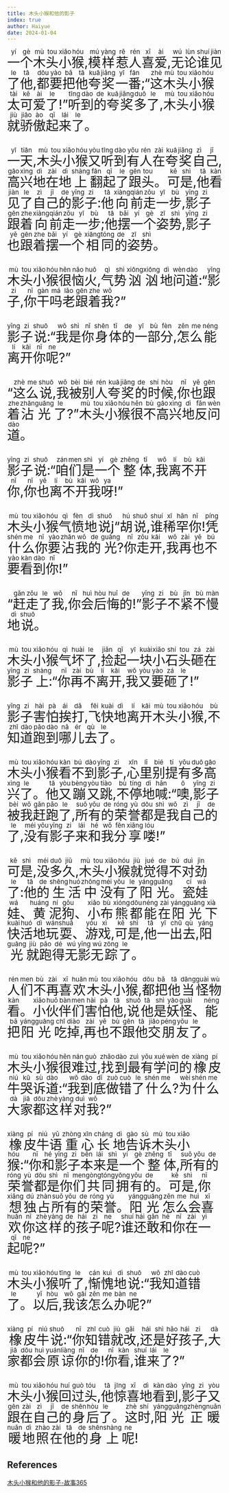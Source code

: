 ```yaml
---
title: 木头小猴和他的影子
index: true
author: Haiyue
date: 2024-01-04
---
```

<div style="font-size:30px">
<ruby>一<rt>yí</rt></ruby><ruby>个<rt>gè</rt></ruby><ruby>木<rt>mù</rt></ruby><ruby>头<rt>tou</rt></ruby><ruby>小<rt>xiǎo</rt></ruby><ruby>猴<rt>hóu</rt></ruby>,<ruby>模<rt>mú</rt></ruby><ruby>样<rt>yàng</rt></ruby><ruby>惹<rt>rě</rt></ruby><ruby>人<rt>rén</rt></ruby><ruby>喜<rt>xǐ</rt></ruby><ruby>爱<rt>ài</rt></ruby>,<ruby>无<rt>wú</rt></ruby><ruby>论<rt>lùn</rt></ruby><ruby>谁<rt>shuí</rt></ruby><ruby>见<rt>jiàn</rt></ruby><ruby>了<rt>le</rt></ruby><ruby>他<rt>tā</rt></ruby>,<ruby>都<rt>dōu</rt></ruby><ruby>要<rt>yào</rt></ruby><ruby>把<rt>bǎ</rt></ruby><ruby>他<rt>tā</rt></ruby><ruby>夸<rt>kuā</rt></ruby><ruby>奖<rt>jiǎng</rt></ruby><ruby>一<rt>yī</rt></ruby><ruby>番<rt>fān</rt></ruby>;“<ruby>这<rt>zhè</rt></ruby><ruby>木<rt>mù</rt></ruby><ruby>头<rt>tou</rt></ruby><ruby>小<rt>xiǎo</rt></ruby><ruby>猴<rt>hóu</rt></ruby><ruby>太<rt>tài</rt></ruby><ruby>可<rt>kě</rt></ruby><ruby>爱<rt>ài</rt></ruby><ruby>了<rt>le</rt></ruby>!”<ruby>听<rt>tīng</rt></ruby><ruby>到<rt>dào</rt></ruby><ruby>的<rt>de</rt></ruby><ruby>夸<rt>kuā</rt></ruby><ruby>奖<rt>jiǎng</rt></ruby><ruby>多<rt>duō</rt></ruby><ruby>了<rt>le</rt></ruby>,<ruby>木<rt>mù</rt></ruby><ruby>头<rt>tou</rt></ruby><ruby>小<rt>xiǎo</rt></ruby><ruby>猴<rt>hóu</rt></ruby><ruby>就<rt>jiù</rt></ruby><ruby>骄<rt>jiāo</rt></ruby><ruby>傲<rt>ào</rt></ruby><ruby>起<rt>qǐ</rt></ruby><ruby>来<rt>lái</rt></ruby><ruby>了<rt>le</rt></ruby>。

<ruby>一<rt>yī</rt></ruby><ruby>天<rt>tiān</rt></ruby>,<ruby>木<rt>mù</rt></ruby><ruby>头<rt>tou</rt></ruby><ruby>小<rt>xiǎo</rt></ruby><ruby>猴<rt>hóu</rt></ruby><ruby>又<rt>yòu</rt></ruby><ruby>听<rt>tīng</rt></ruby><ruby>到<rt>dào</rt></ruby><ruby>有<rt>yǒu</rt></ruby><ruby>人<rt>rén</rt></ruby><ruby>在<rt>zài</rt></ruby><ruby>夸<rt>kuā</rt></ruby><ruby>奖<rt>jiǎng</rt></ruby><ruby>自<rt>zì</rt></ruby><ruby>己<rt>jǐ</rt></ruby>,<ruby>高<rt>gāo</rt></ruby><ruby>兴<rt>xìng</rt></ruby><ruby>地<rt>dì</rt></ruby><ruby>在<rt>zài</rt></ruby><ruby>地<rt>dì</rt></ruby><ruby>上<rt>shàng</rt></ruby><ruby>翻<rt>fān</rt></ruby><ruby>起<rt>qǐ</rt></ruby><ruby>了<rt>le</rt></ruby><ruby>跟<rt>gēn</rt></ruby><ruby>头<rt>tou</rt></ruby>。<ruby>可<rt>kě</rt></ruby><ruby>是<rt>shì</rt></ruby>,<ruby>他<rt>tā</rt></ruby><ruby>看<rt>kàn</rt></ruby><ruby>见<rt>jiàn</rt></ruby><ruby>了<rt>le</rt></ruby><ruby>自<rt>zì</rt></ruby><ruby>己<rt>jǐ</rt></ruby><ruby>的<rt>de</rt></ruby><ruby>影<rt>yǐng</rt></ruby><ruby>子<rt>zi</rt></ruby>:<ruby>他<rt>tā</rt></ruby><ruby>向<rt>xiàng</rt></ruby><ruby>前<rt>qián</rt></ruby><ruby>走<rt>zǒu</rt></ruby><ruby>一<rt>yī</rt></ruby><ruby>步<rt>bù</rt></ruby>,<ruby>影<rt>yǐng</rt></ruby><ruby>子<rt>zi</rt></ruby><ruby>跟<rt>gēn</rt></ruby><ruby>着<rt>zhe</rt></ruby><ruby>向<rt>xiàng</rt></ruby><ruby>前<rt>qián</rt></ruby><ruby>走<rt>zǒu</rt></ruby><ruby>一<rt>yī</rt></ruby><ruby>步<rt>bù</rt></ruby>;<ruby>他<rt>tā</rt></ruby><ruby>摆<rt>bǎi</rt></ruby><ruby>一<rt>yí</rt></ruby><ruby>个<rt>gè</rt></ruby><ruby>姿<rt>zī</rt></ruby><ruby>势<rt>shì</rt></ruby>,<ruby>影<rt>yǐng</rt></ruby><ruby>子<rt>zi</rt></ruby><ruby>也<rt>yě</rt></ruby><ruby>跟<rt>gēn</rt></ruby><ruby>着<rt>zhe</rt></ruby><ruby>摆<rt>bǎi</rt></ruby><ruby>一<rt>yí</rt></ruby><ruby>个<rt>gè</rt></ruby><ruby>相<rt>xiāng</rt></ruby><ruby>同<rt>tóng</rt></ruby><ruby>的<rt>de</rt></ruby><ruby>姿<rt>zī</rt></ruby><ruby>势<rt>shì</rt></ruby>。

<ruby>木<rt>mù</rt></ruby><ruby>头<rt>tou</rt></ruby><ruby>小<rt>xiǎo</rt></ruby><ruby>猴<rt>hóu</rt></ruby><ruby>很<rt>hěn</rt></ruby><ruby>恼<rt>nǎo</rt></ruby><ruby>火<rt>huǒ</rt></ruby>,<ruby>气<rt>qì</rt></ruby><ruby>势<rt>shì</rt></ruby><ruby>汹<rt>xiōng</rt></ruby><ruby>汹<rt>xiōng</rt></ruby><ruby>地<rt>dì</rt></ruby><ruby>问<rt>wèn</rt></ruby><ruby>道<rt>dào</rt></ruby>:“<ruby>影<rt>yǐng</rt></ruby><ruby>子<rt>zi</rt></ruby>,<ruby>你<rt>nǐ</rt></ruby><ruby>干<rt>gàn</rt></ruby><ruby>吗<rt>má</rt></ruby><ruby>老<rt>lǎo</rt></ruby><ruby>跟<rt>gēn</rt></ruby><ruby>着<rt>zhe</rt></ruby><ruby>我<rt>wǒ</rt></ruby>?”

<ruby>影<rt>yǐng</rt></ruby><ruby>子<rt>zi</rt></ruby><ruby>说<rt>shuō</rt></ruby>:“<ruby>我<rt>wǒ</rt></ruby><ruby>是<rt>shì</rt></ruby><ruby>你<rt>nǐ</rt></ruby><ruby>身<rt>shēn</rt></ruby><ruby>体<rt>tǐ</rt></ruby><ruby>的<rt>de</rt></ruby><ruby>一<rt>yī</rt></ruby><ruby>部<rt>bù</rt></ruby><ruby>分<rt>fèn</rt></ruby>,<ruby>怎<rt>zěn</rt></ruby><ruby>么<rt>me</rt></ruby><ruby>能<rt>néng</rt></ruby><ruby>离<rt>lí</rt></ruby><ruby>开<rt>kāi</rt></ruby><ruby>你<rt>nǐ</rt></ruby><ruby>呢<rt>ne</rt></ruby>?”

“<ruby>这<rt>zhè</rt></ruby><ruby>么<rt>me</rt></ruby><ruby>说<rt>shuō</rt></ruby>,<ruby>我<rt>wǒ</rt></ruby><ruby>被<rt>bèi</rt></ruby><ruby>别<rt>bié</rt></ruby><ruby>人<rt>rén</rt></ruby><ruby>夸<rt>kuā</rt></ruby><ruby>奖<rt>jiǎng</rt></ruby><ruby>的<rt>de</rt></ruby><ruby>时<rt>shí</rt></ruby><ruby>候<rt>hòu</rt></ruby>,<ruby>你<rt>nǐ</rt></ruby><ruby>也<rt>yě</rt></ruby><ruby>跟<rt>gēn</rt></ruby><ruby>着<rt>zhe</rt></ruby><ruby>沾<rt>zhān</rt></ruby><ruby>光<rt>guāng</rt></ruby><ruby>了<rt>le</rt></ruby>?”<ruby>木<rt>mù</rt></ruby><ruby>头<rt>tou</rt></ruby><ruby>小<rt>xiǎo</rt></ruby><ruby>猴<rt>hóu</rt></ruby><ruby>很<rt>hěn</rt></ruby><ruby>不<rt>bù</rt></ruby><ruby>高<rt>gāo</rt></ruby><ruby>兴<rt>xìng</rt></ruby><ruby>地<rt>dì</rt></ruby><ruby>反<rt>fǎn</rt></ruby><ruby>问<rt>wèn</rt></ruby><ruby>道<rt>dào</rt></ruby>。

<ruby>影<rt>yǐng</rt></ruby><ruby>子<rt>zi</rt></ruby><ruby>说<rt>shuō</rt></ruby>:“<ruby>咱<rt>zán</rt></ruby><ruby>们<rt>men</rt></ruby><ruby>是<rt>shì</rt></ruby><ruby>一<rt>yí</rt></ruby><ruby>个<rt>gè</rt></ruby><ruby>整<rt>zhěng</rt></ruby><ruby>体<rt>tǐ</rt></ruby>,<ruby>我<rt>wǒ</rt></ruby><ruby>离<rt>lí</rt></ruby><ruby>不<rt>bù</rt></ruby><ruby>开<rt>kāi</rt></ruby><ruby>你<rt>nǐ</rt></ruby>,<ruby>你<rt>nǐ</rt></ruby><ruby>也<rt>yě</rt></ruby><ruby>离<rt>lí</rt></ruby><ruby>不<rt>bù</rt></ruby><ruby>开<rt>kāi</rt></ruby><ruby>我<rt>wǒ</rt></ruby><ruby>呀<rt>ya</rt></ruby>!”

<ruby>木<rt>mù</rt></ruby><ruby>头<rt>tou</rt></ruby><ruby>小<rt>xiǎo</rt></ruby><ruby>猴<rt>hóu</rt></ruby><ruby>气<rt>qì</rt></ruby><ruby>愤<rt>fèn</rt></ruby><ruby>地<rt>dì</rt></ruby><ruby>说<rt>shuō</rt></ruby>j“<ruby>胡<rt>hú</rt></ruby><ruby>说<rt>shuō</rt></ruby>,<ruby>谁<rt>shuí</rt></ruby><ruby>稀<rt>xī</rt></ruby><ruby>罕<rt>hǎn</rt></ruby><ruby>你<rt>nǐ</rt></ruby>!<ruby>凭<rt>píng</rt></ruby><ruby>什<rt>shén</rt></ruby><ruby>么<rt>me</rt></ruby><ruby>你<rt>nǐ</rt></ruby><ruby>要<rt>yào</rt></ruby><ruby>沾<rt>zhān</rt></ruby><ruby>我<rt>wǒ</rt></ruby><ruby>的<rt>de</rt></ruby><ruby>光<rt>guāng</rt></ruby>?<ruby>你<rt>nǐ</rt></ruby><ruby>走<rt>zǒu</rt></ruby><ruby>开<rt>kāi</rt></ruby>,<ruby>我<rt>wǒ</rt></ruby><ruby>再<rt>zài</rt></ruby><ruby>也<rt>yě</rt></ruby><ruby>不<rt>bú</rt></ruby><ruby>要<rt>yào</rt></ruby><ruby>看<rt>kàn</rt></ruby><ruby>到<rt>dào</rt></ruby><ruby>你<rt>nǐ</rt></ruby>!”

“<ruby>赶<rt>gǎn</rt></ruby><ruby>走<rt>zǒu</rt></ruby><ruby>了<rt>le</rt></ruby><ruby>我<rt>wǒ</rt></ruby>,<ruby>你<rt>nǐ</rt></ruby><ruby>会<rt>huì</rt></ruby><ruby>后<rt>hòu</rt></ruby><ruby>悔<rt>huǐ</rt></ruby><ruby>的<rt>de</rt></ruby>!”<ruby>影<rt>yǐng</rt></ruby><ruby>子<rt>zi</rt></ruby><ruby>不<rt>bù</rt></ruby><ruby>紧<rt>jǐn</rt></ruby><ruby>不<rt>bù</rt></ruby><ruby>慢<rt>màn</rt></ruby><ruby>地<rt>dì</rt></ruby><ruby>说<rt>shuō</rt></ruby>。

<ruby>木<rt>mù</rt></ruby><ruby>头<rt>tou</rt></ruby><ruby>小<rt>xiǎo</rt></ruby><ruby>猴<rt>hóu</rt></ruby><ruby>气<rt>qì</rt></ruby><ruby>坏<rt>huài</rt></ruby><ruby>了<rt>le</rt></ruby>,<ruby>捡<rt>jiǎn</rt></ruby><ruby>起<rt>qǐ</rt></ruby><ruby>一<rt>yī</rt></ruby><ruby>块<rt>kuài</rt></ruby><ruby>小<rt>xiǎo</rt></ruby><ruby>石<rt>shí</rt></ruby><ruby>头<rt>tou</rt></ruby><ruby>砸<rt>zá</rt></ruby><ruby>在<rt>zài</rt></ruby><ruby>影<rt>yǐng</rt></ruby><ruby>子<rt>zi</rt></ruby><ruby>上<rt>shàng</rt></ruby>:“<ruby>你<rt>nǐ</rt></ruby><ruby>再<rt>zài</rt></ruby><ruby>不<rt>bù</rt></ruby><ruby>离<rt>lí</rt></ruby><ruby>开<rt>kāi</rt></ruby>,<ruby>我<rt>wǒ</rt></ruby><ruby>又<rt>yòu</rt></ruby><ruby>要<rt>yào</rt></ruby><ruby>砸<rt>zá</rt></ruby><ruby>了<rt>le</rt></ruby>!”

<ruby>影<rt>yǐng</rt></ruby><ruby>子<rt>zi</rt></ruby><ruby>害<rt>hài</rt></ruby><ruby>怕<rt>pà</rt></ruby><ruby>挨<rt>ái</rt></ruby><ruby>打<rt>dǎ</rt></ruby>,<ruby>飞<rt>fēi</rt></ruby><ruby>快<rt>kuài</rt></ruby><ruby>地<rt>dì</rt></ruby><ruby>离<rt>lí</rt></ruby><ruby>开<rt>kāi</rt></ruby><ruby>木<rt>mù</rt></ruby><ruby>头<rt>tou</rt></ruby><ruby>小<rt>xiǎo</rt></ruby><ruby>猴<rt>hóu</rt></ruby>,<ruby>不<rt>bù</rt></ruby><ruby>知<rt>zhī</rt></ruby><ruby>道<rt>dào</rt></ruby><ruby>跑<rt>pǎo</rt></ruby><ruby>到<rt>dào</rt></ruby><ruby>哪<rt>nǎ</rt></ruby><ruby>儿<rt>ér</rt></ruby><ruby>去<rt>qù</rt></ruby><ruby>了<rt>le</rt></ruby>。

<ruby>木<rt>mù</rt></ruby><ruby>头<rt>tou</rt></ruby><ruby>小<rt>xiǎo</rt></ruby><ruby>猴<rt>hóu</rt></ruby><ruby>看<rt>kàn</rt></ruby><ruby>不<rt>bú</rt></ruby><ruby>到<rt>dào</rt></ruby><ruby>影<rt>yǐng</rt></ruby><ruby>子<rt>zi</rt></ruby>,<ruby>心<rt>xīn</rt></ruby><ruby>里<rt>lǐ</rt></ruby><ruby>别<rt>bié</rt></ruby><ruby>提<rt>tí</rt></ruby><ruby>有<rt>yǒu</rt></ruby><ruby>多<rt>duō</rt></ruby><ruby>高<rt>gāo</rt></ruby><ruby>兴<rt>xìng</rt></ruby><ruby>了<rt>le</rt></ruby>。<ruby>他<rt>tā</rt></ruby><ruby>又<rt>yòu</rt></ruby><ruby>蹦<rt>bèng</rt></ruby><ruby>又<rt>yòu</rt></ruby><ruby>跳<rt>tiào</rt></ruby>,<ruby>不<rt>bù</rt></ruby><ruby>停<rt>tíng</rt></ruby><ruby>地<rt>dì</rt></ruby><ruby>喊<rt>hǎn</rt></ruby>:“<ruby>噢<rt>ō</rt></ruby>,<ruby>影<rt>yǐng</rt></ruby><ruby>子<rt>zi</rt></ruby><ruby>被<rt>bèi</rt></ruby><ruby>我<rt>wǒ</rt></ruby><ruby>赶<rt>gǎn</rt></ruby><ruby>跑<rt>pǎo</rt></ruby><ruby>了<rt>le</rt></ruby>,<ruby>所<rt>suǒ</rt></ruby><ruby>有<rt>yǒu</rt></ruby><ruby>的<rt>de</rt></ruby><ruby>荣<rt>róng</rt></ruby><ruby>誉<rt>yù</rt></ruby><ruby>都<rt>dōu</rt></ruby><ruby>是<rt>shì</rt></ruby><ruby>我<rt>wǒ</rt></ruby><ruby>自<rt>zì</rt></ruby><ruby>己<rt>jǐ</rt></ruby><ruby>的<rt>de</rt></ruby><ruby>了<rt>le</rt></ruby>,<ruby>没<rt>méi</rt></ruby><ruby>有<rt>yǒu</rt></ruby><ruby>影<rt>yǐng</rt></ruby><ruby>子<rt>zi</rt></ruby><ruby>来<rt>lái</rt></ruby><ruby>和<rt>hé</rt></ruby><ruby>我<rt>wǒ</rt></ruby><ruby>分<rt>fēn</rt></ruby><ruby>享<rt>xiǎng</rt></ruby><ruby>喽<rt>lóu</rt></ruby>!”

<ruby>可<rt>kě</rt></ruby><ruby>是<rt>shì</rt></ruby>,<ruby>没<rt>méi</rt></ruby><ruby>多<rt>duō</rt></ruby><ruby>久<rt>jiǔ</rt></ruby>,<ruby>木<rt>mù</rt></ruby><ruby>头<rt>tou</rt></ruby><ruby>小<rt>xiǎo</rt></ruby><ruby>猴<rt>hóu</rt></ruby><ruby>就<rt>jiù</rt></ruby><ruby>觉<rt>jué</rt></ruby><ruby>得<rt>de</rt></ruby><ruby>不<rt>bú</rt></ruby><ruby>对<rt>duì</rt></ruby><ruby>劲<rt>jìn</rt></ruby><ruby>了<rt>le</rt></ruby>:<ruby>他<rt>tā</rt></ruby><ruby>的<rt>de</rt></ruby><ruby>生<rt>shēng</rt></ruby><ruby>活<rt>huó</rt></ruby><ruby>中<rt>zhōng</rt></ruby><ruby>没<rt>méi</rt></ruby><ruby>有<rt>yǒu</rt></ruby><ruby>了<rt>le</rt></ruby><ruby>阳<rt>yáng</rt></ruby><ruby>光<rt>guāng</rt></ruby>。<ruby>瓷<rt>cí</rt></ruby><ruby>娃<rt>wá</rt></ruby><ruby>娃<rt>wá</rt></ruby>、<ruby>黄<rt>huáng</rt></ruby><ruby>泥<rt>ní</rt></ruby><ruby>狗<rt>gǒu</rt></ruby>、<ruby>小<rt>xiǎo</rt></ruby><ruby>布<rt>bù</rt></ruby><ruby>熊<rt>xióng</rt></ruby><ruby>都<rt>dōu</rt></ruby><ruby>能<rt>néng</rt></ruby><ruby>在<rt>zài</rt></ruby><ruby>阳<rt>yáng</rt></ruby><ruby>光<rt>guāng</rt></ruby><ruby>下<rt>xià</rt></ruby><ruby>快<rt>kuài</rt></ruby><ruby>活<rt>huó</rt></ruby><ruby>地<rt>dì</rt></ruby><ruby>玩<rt>wán</rt></ruby><ruby>耍<rt>shuǎ</rt></ruby>、<ruby>游<rt>yóu</rt></ruby><ruby>戏<rt>xì</rt></ruby>,<ruby>可<rt>kě</rt></ruby><ruby>是<rt>shì</rt></ruby>,<ruby>他<rt>tā</rt></ruby><ruby>一<rt>yī</rt></ruby><ruby>出<rt>chū</rt></ruby><ruby>去<rt>qù</rt></ruby>,<ruby>阳<rt>yáng</rt></ruby><ruby>光<rt>guāng</rt></ruby><ruby>就<rt>jiù</rt></ruby><ruby>跑<rt>pǎo</rt></ruby><ruby>得<rt>dé</rt></ruby><ruby>无<rt>wú</rt></ruby><ruby>影<rt>yǐng</rt></ruby><ruby>无<rt>wú</rt></ruby><ruby>踪<rt>zōng</rt></ruby><ruby>了<rt>le</rt></ruby>。

<ruby>人<rt>rén</rt></ruby><ruby>们<rt>men</rt></ruby><ruby>不<rt>bù</rt></ruby><ruby>再<rt>zài</rt></ruby><ruby>喜<rt>xǐ</rt></ruby><ruby>欢<rt>huān</rt></ruby><ruby>木<rt>mù</rt></ruby><ruby>头<rt>tou</rt></ruby><ruby>小<rt>xiǎo</rt></ruby><ruby>猴<rt>hóu</rt></ruby>,<ruby>都<rt>dōu</rt></ruby><ruby>把<rt>bǎ</rt></ruby><ruby>他<rt>tā</rt></ruby><ruby>当<rt>dāng</rt></ruby><ruby>怪<rt>guài</rt></ruby><ruby>物<rt>wù</rt></ruby><ruby>看<rt>kàn</rt></ruby>。<ruby>小<rt>xiǎo</rt></ruby><ruby>伙<rt>huǒ</rt></ruby><ruby>伴<rt>bàn</rt></ruby><ruby>们<rt>men</rt></ruby><ruby>害<rt>hài</rt></ruby><ruby>怕<rt>pà</rt></ruby><ruby>他<rt>tā</rt></ruby>,<ruby>说<rt>shuō</rt></ruby><ruby>他<rt>tā</rt></ruby><ruby>是<rt>shì</rt></ruby><ruby>妖<rt>yāo</rt></ruby><ruby>怪<rt>guài</rt></ruby>、<ruby>能<rt>néng</rt></ruby><ruby>把<rt>bǎ</rt></ruby><ruby>阳<rt>yáng</rt></ruby><ruby>光<rt>guāng</rt></ruby><ruby>吃<rt>chī</rt></ruby><ruby>掉<rt>diào</rt></ruby>,<ruby>再<rt>zài</rt></ruby><ruby>也<rt>yě</rt></ruby><ruby>不<rt>bù</rt></ruby><ruby>跟<rt>gēn</rt></ruby><ruby>他<rt>tā</rt></ruby><ruby>交<rt>jiāo</rt></ruby><ruby>朋<rt>péng</rt></ruby><ruby>友<rt>yǒu</rt></ruby><ruby>了<rt>le</rt></ruby>。

<ruby>木<rt>mù</rt></ruby><ruby>头<rt>tou</rt></ruby><ruby>小<rt>xiǎo</rt></ruby><ruby>猴<rt>hóu</rt></ruby><ruby>很<rt>hěn</rt></ruby><ruby>难<rt>nán</rt></ruby><ruby>过<rt>guò</rt></ruby>,<ruby>找<rt>zhǎo</rt></ruby><ruby>到<rt>dào</rt></ruby><ruby>最<rt>zuì</rt></ruby><ruby>有<rt>yǒu</rt></ruby><ruby>学<rt>xué</rt></ruby><ruby>问<rt>wèn</rt></ruby><ruby>的<rt>de</rt></ruby><ruby>橡<rt>xiàng</rt></ruby><ruby>皮<rt>pí</rt></ruby><ruby>牛<rt>niú</rt></ruby><ruby>哭<rt>kū</rt></ruby><ruby>诉<rt>sù</rt></ruby><ruby>道<rt>dào</rt></ruby>:“<ruby>我<rt>wǒ</rt></ruby><ruby>到<rt>dào</rt></ruby><ruby>底<rt>dǐ</rt></ruby><ruby>做<rt>zuò</rt></ruby><ruby>错<rt>cuò</rt></ruby><ruby>了<rt>le</rt></ruby><ruby>什<rt>shén</rt></ruby><ruby>么<rt>me</rt></ruby>?<ruby>为<rt>wèi</rt></ruby><ruby>什<rt>shén</rt></ruby><ruby>么<rt>me</rt></ruby><ruby>大<rt>dà</rt></ruby><ruby>家<rt>jiā</rt></ruby><ruby>都<rt>dōu</rt></ruby><ruby>这<rt>zhè</rt></ruby><ruby>样<rt>yàng</rt></ruby><ruby>对<rt>duì</rt></ruby><ruby>我<rt>wǒ</rt></ruby>?”

<ruby>橡<rt>xiàng</rt></ruby><ruby>皮<rt>pí</rt></ruby><ruby>牛<rt>niú</rt></ruby><ruby>语<rt>yǔ</rt></ruby><ruby>重<rt>zhòng</rt></ruby><ruby>心<rt>xīn</rt></ruby><ruby>长<rt>cháng</rt></ruby><ruby>地<rt>dì</rt></ruby><ruby>告<rt>gào</rt></ruby><ruby>诉<rt>sù</rt></ruby><ruby>木<rt>mù</rt></ruby><ruby>头<rt>tou</rt></ruby><ruby>小<rt>xiǎo</rt></ruby><ruby>猴<rt>hóu</rt></ruby>:“<ruby>你<rt>nǐ</rt></ruby><ruby>和<rt>hé</rt></ruby><ruby>影<rt>yǐng</rt></ruby><ruby>子<rt>zi</rt></ruby><ruby>本<rt>běn</rt></ruby><ruby>来<rt>lái</rt></ruby><ruby>是<rt>shì</rt></ruby><ruby>一<rt>yí</rt></ruby><ruby>个<rt>gè</rt></ruby><ruby>整<rt>zhěng</rt></ruby><ruby>体<rt>tǐ</rt></ruby>,<ruby>所<rt>suǒ</rt></ruby><ruby>有<rt>yǒu</rt></ruby><ruby>的<rt>de</rt></ruby><ruby>荣<rt>róng</rt></ruby><ruby>誉<rt>yù</rt></ruby><ruby>都<rt>dōu</rt></ruby><ruby>是<rt>shì</rt></ruby><ruby>你<rt>nǐ</rt></ruby><ruby>们<rt>men</rt></ruby><ruby>共<rt>gòng</rt></ruby><ruby>同<rt>tóng</rt></ruby><ruby>拥<rt>yōng</rt></ruby><ruby>有<rt>yǒu</rt></ruby><ruby>的<rt>de</rt></ruby>。<ruby>可<rt>kě</rt></ruby><ruby>是<rt>shì</rt></ruby>,<ruby>你<rt>nǐ</rt></ruby><ruby>想<rt>xiǎng</rt></ruby><ruby>独<rt>dú</rt></ruby><ruby>占<rt>zhàn</rt></ruby><ruby>所<rt>suǒ</rt></ruby><ruby>有<rt>yǒu</rt></ruby><ruby>的<rt>de</rt></ruby><ruby>荣<rt>róng</rt></ruby><ruby>誉<rt>yù</rt></ruby>。<ruby>阳<rt>yáng</rt></ruby><ruby>光<rt>guāng</rt></ruby><ruby>怎<rt>zěn</rt></ruby><ruby>么<rt>me</rt></ruby><ruby>会<rt>huì</rt></ruby><ruby>喜<rt>xǐ</rt></ruby><ruby>欢<rt>huān</rt></ruby><ruby>你<rt>nǐ</rt></ruby><ruby>这<rt>zhè</rt></ruby><ruby>样<rt>yàng</rt></ruby><ruby>的<rt>de</rt></ruby><ruby>孩<rt>hái</rt></ruby><ruby>子<rt>zi</rt></ruby><ruby>呢<rt>ne</rt></ruby>?<ruby>谁<rt>shuí</rt></ruby><ruby>还<rt>hái</rt></ruby><ruby>敢<rt>gǎn</rt></ruby><ruby>和<rt>hé</rt></ruby><ruby>你<rt>nǐ</rt></ruby><ruby>在<rt>zài</rt></ruby><ruby>一<rt>yì</rt></ruby><ruby>起<rt>qǐ</rt></ruby><ruby>呢<rt>ne</rt></ruby>?”

<ruby>木<rt>mù</rt></ruby><ruby>头<rt>tou</rt></ruby><ruby>小<rt>xiǎo</rt></ruby><ruby>猴<rt>hóu</rt></ruby><ruby>听<rt>tīng</rt></ruby><ruby>了<rt>le</rt></ruby>,<ruby>惭<rt>cán</rt></ruby><ruby>愧<rt>kuì</rt></ruby><ruby>地<rt>dì</rt></ruby><ruby>说<rt>shuō</rt></ruby>:“<ruby>我<rt>wǒ</rt></ruby><ruby>知<rt>zhī</rt></ruby><ruby>道<rt>dào</rt></ruby><ruby>错<rt>cuò</rt></ruby><ruby>了<rt>le</rt></ruby>。<ruby>以<rt>yǐ</rt></ruby><ruby>后<rt>hòu</rt></ruby>,<ruby>我<rt>wǒ</rt></ruby><ruby>该<rt>gāi</rt></ruby><ruby>怎<rt>zěn</rt></ruby><ruby>么<rt>me</rt></ruby><ruby>办<rt>bàn</rt></ruby><ruby>呢<rt>ne</rt></ruby>?”

<ruby>橡<rt>xiàng</rt></ruby><ruby>皮<rt>pí</rt></ruby><ruby>牛<rt>niú</rt></ruby><ruby>说<rt>shuō</rt></ruby>:“<ruby>你<rt>nǐ</rt></ruby><ruby>知<rt>zhī</rt></ruby><ruby>错<rt>cuò</rt></ruby><ruby>就<rt>jiù</rt></ruby><ruby>改<rt>gǎi</rt></ruby>,<ruby>还<rt>hái</rt></ruby><ruby>是<rt>shì</rt></ruby><ruby>好<rt>hǎo</rt></ruby><ruby>孩<rt>hái</rt></ruby><ruby>子<rt>zi</rt></ruby>,<ruby>大<rt>dà</rt></ruby><ruby>家<rt>jiā</rt></ruby><ruby>都<rt>dōu</rt></ruby><ruby>会<rt>huì</rt></ruby><ruby>原<rt>yuán</rt></ruby><ruby>谅<rt>liàng</rt></ruby><ruby>你<rt>nǐ</rt></ruby><ruby>的<rt>de</rt></ruby>!<ruby>你<rt>nǐ</rt></ruby><ruby>看<rt>kàn</rt></ruby>,<ruby>谁<rt>shuí</rt></ruby><ruby>来<rt>lái</rt></ruby><ruby>了<rt>le</rt></ruby>?”

<ruby>木<rt>mù</rt></ruby><ruby>头<rt>tou</rt></ruby><ruby>小<rt>xiǎo</rt></ruby><ruby>猴<rt>hóu</rt></ruby><ruby>回<rt>huí</rt></ruby><ruby>过<rt>guò</rt></ruby><ruby>头<rt>tóu</rt></ruby>,<ruby>他<rt>tā</rt></ruby><ruby>惊<rt>jīng</rt></ruby><ruby>喜<rt>xǐ</rt></ruby><ruby>地<rt>dì</rt></ruby><ruby>看<rt>kàn</rt></ruby><ruby>到<rt>dào</rt></ruby>,<ruby>影<rt>yǐng</rt></ruby><ruby>子<rt>zi</rt></ruby><ruby>又<rt>yòu</rt></ruby><ruby>跟<rt>gēn</rt></ruby><ruby>在<rt>zài</rt></ruby><ruby>自<rt>zì</rt></ruby><ruby>己<rt>jǐ</rt></ruby><ruby>的<rt>de</rt></ruby><ruby>身<rt>shēn</rt></ruby><ruby>后<rt>hòu</rt></ruby><ruby>了<rt>le</rt></ruby>。<ruby>这<rt>zhè</rt></ruby><ruby>时<rt>shí</rt></ruby>,<ruby>阳<rt>yáng</rt></ruby><ruby>光<rt>guāng</rt></ruby><ruby>正<rt>zhèng</rt></ruby><ruby>暖<rt>nuǎn</rt></ruby><ruby>暖<rt>nuǎn</rt></ruby><ruby>地<rt>dì</rt></ruby><ruby>照<rt>zhào</rt></ruby><ruby>在<rt>zài</rt></ruby><ruby>他<rt>tā</rt></ruby><ruby>的<rt>de</rt></ruby><ruby>身<rt>shēn</rt></ruby><ruby>上<rt>shàng</rt></ruby><ruby>呢<rt>ne</rt></ruby>!
</div>

## References
[木头小猴和他的影子-故事365](https://www.gushi365.com/info/12982.html)